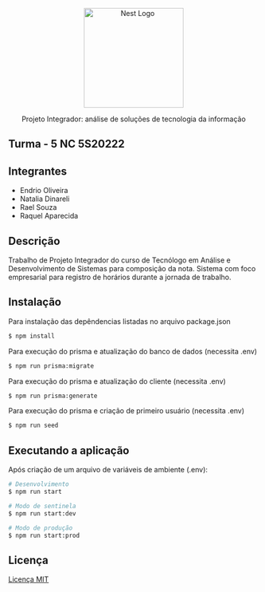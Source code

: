 <p align="center">
  <a href="http://nestjs.com/" target="blank"><img src="https://nestjs.com/img/logo-small.svg" width="200" alt="Nest Logo" /></a>
</p>

[circleci-image]: https://img.shields.io/circleci/build/github/nestjs/nest/master?token=abc123def456
[circleci-url]: https://circleci.com/gh/nestjs/nest

  <p align="center">Projeto Integrador: análise de soluções de tecnologia da informação</p>
  
## Turma - 5 NC 5S20222 

## Integrantes

- Endrio Oliveira
- Natalia Dinareli
- Rael Souza
- Raquel Aparecida


## Descrição

Trabalho de Projeto Integrador do curso de Tecnólogo em Análise e Desenvolvimento de Sistemas para composição da nota. Sistema com foco empresarial para registro de horários durante a jornada de trabalho. 

## Instalação

Para instalação das depêndencias listadas no arquivo package.json
```bash
$ npm install
```

Para execução do prisma e atualização do banco de dados (necessita .env)
```bash
$ npm run prisma:migrate
```

Para execução do prisma e atualização do cliente (necessita .env)
```bash
$ npm run prisma:generate
```

Para execução do prisma e criação de primeiro usuário (necessita .env)
```bash
$ npm run seed
```

## Executando a aplicação

Após criação de um arquivo de variáveis de ambiente (.env):

```bash
# Desenvolvimento
$ npm run start

# Modo de sentinela
$ npm run start:dev

# Modo de produção
$ npm run start:prod
```


## Licença
[Licença MIT](LICENSE)
